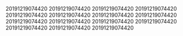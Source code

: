 20191219074420
20191219074420
20191219074420
20191219074420
20191219074420
20191219074420
20191219074420
20191219074420
20191219074420
20191219074420
20191219074420
20191219074420
20191219074420
20191219074420
20191219074420
